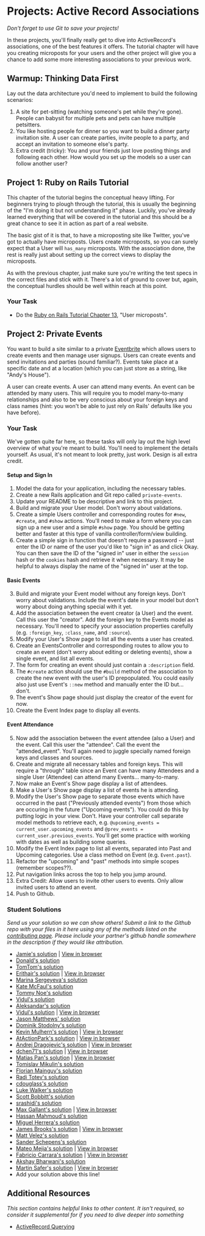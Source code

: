 # Projects: Active Record Associations
<!-- *Estimated Time: 6-10 hrs* -->

*Don't forget to use Git to save your projects!*

In these projects, you'll finally really get to dive into ActiveRecord's associations, one of the best features it offers.  The tutorial chapter will have you creating microposts for your users and the other project will give you a chance to add some more interesting associations to your previous work.

## Warmup: Thinking Data First

Lay out the data architecture you'd need to implement to build the following scenarios:

1. A site for pet-sitting (watching someone's pet while they're gone). People can babysit for multiple pets and pets can have multiple petsitters. 
4. You like hosting people for dinner so you want to build a dinner party invitation site.  A user can create parties, invite people to a party, and accept an invitation to someone else's party.  
5. Extra credit (tricky): You and your friends just love posting things and following each other.  How would you set up the models so a user can follow another user?

## Project 1: Ruby on Rails Tutorial

This chapter of the tutorial begins the conceptual heavy lifting.  For beginners trying to plough through the tutorial, this is usually the beginning of the "I'm doing it but not understanding it" phase. Luckily, you've already learned everything that will be covered in the tutorial and this should be a great chance to see it in action as part of a real website.

The basic gist of it is that, to have a microposting site like Twitter, you've got to actually have microposts.  Users create microposts, so you can surely expect that a User will `has_many` microposts.  With the association done, the rest is really just about setting up the correct views to display the microposts.  

As with the previous chapter, just make sure you're writing the test specs in the correct files and stick with it.  There's a lot of ground to cover but, again, the conceptual hurdles should be well within reach at this point.

### Your Task

* Do the [Ruby on Rails Tutorial Chapter 13](https://www.railstutorial.org/book/user_microposts), "User microposts".

## Project 2: Private Events

You want to build a site similar to a private [Eventbrite](http://www.eventbrite.com) which allows users to create events and then manage user signups.  Users can create events and send invitations and parties (sound familiar?).  Events take place at a specific date and at a location (which you can just store as a string, like "Andy's House").

A user can create events.  A user can attend many events. An event can be attended by many users. This will require you to model many-to-many relationships and also to be very conscious about your foreign keys and class names (hint: you won't be able to just rely on Rails' defaults like you have before).

### Your Task

We've gotten quite far here, so these tasks will only lay out the high level overview of what you're meant to build.  You'll need to implement the details yourself.  As usual, it's not meant to look pretty, just work.  Design is all extra credit.

#### Setup and Sign In

1. Model the data for your application, including the necessary tables.
1. Create a new Rails application and Git repo called `private-events`.
2. Update your README to be descriptive and link to this project.
2. Build and migrate your User model.  Don't worry about validations.
3. Create a simple Users controller and corresponding routes for `#new`, `#create`, and `#show` actions.  You'll need to make a form where you can sign up a new user and a simple `#show` page.  You should be getting better and faster at this type of vanilla controller/form/view building.
3. Create a simple sign in function that doesn't require a password -- just enter the ID or name of the user you'd like to "sign in" as and click Okay.  You can then save the ID of the "signed in" user in either the `session` hash or the `cookies` hash and retrieve it when necessary.  It may be helpful to always display the name of the "signed in" user at the top.

#### Basic Events

3. Build and migrate your Event model without any foreign keys.  Don't worry about validations.  Include the event's date in your model but don't worry about doing anything special with it yet.
4. Add the association between the event creator (a User) and the event.  Call this user the "creator".  Add the foreign key to the Events model as necessary.  You'll need to specify your association properties carefully (e.g. `:foreign_key`, `:class_name`, and `:source`).
5. Modify your User's Show page to list all the events a user has created.
5. Create an EventsController and corresponding routes to allow you to create an event (don't worry about editing or deleting events), show a single event, and list all events.
6. The form for creating an event should just contain a `:description` field.
7. The `#create` action should use the `#build` method of the association to create the new event with the user's ID prepopulated.  You could easily also just use Event's `::new` method and manually enter the ID but... don't.
6. The event's Show page should just display the creator of the event for now.
7. Create the Event Index page to display all events.

#### Event Attendance

5. Now add the association between the event attendee (also a User) and the event.  Call this user the "attendee".  Call the event the "attended_event". You'll again need to juggle specially named foreign keys and classes and sources.
6. Create and migrate all necessary tables and foreign keys.  This will require a "through" table since an Event can have many Attendees and a single User (Attendee) can attend many Events... many-to-many.
4. Now make an Event's Show page display a list of attendees.
5. Make a User's Show page display a list of events he is attending.
6. Modify the User's Show page to separate those events which have occurred in the past ("Previously attended events") from those which are occuring in the future ("Upcoming events").  You could do this by putting logic in your view.  Don't.  Have your controller call separate model methods to retrieve each, e.g. `@upcoming_events = current_user.upcoming_events` and `@prev_events = current_user.previous_events`.  You'll get some practice with working with dates as well as building some queries.
7. Modify the Event Index page to list all events, separated into Past and Upcoming categories.  Use a class method on Event (e.g. `Event.past`).
8. Refactor the "upcoming" and "past" methods into simple scopes (remember scopes??).
8. Put navigation links across the top to help you jump around.
9. Extra Credit: Allow users to invite other users to events.  Only allow invited users to attend an event.
10. Push to Github.

### Student Solutions

*Send us your solution so we can show others! Submit a link to the Github repo with your files in it here using any of the methods listed on the [contributing page](http://github.com/TheOdinProject/curriculum/blob/master/contributing.md).  Please include your partner's github handle somewhere in the description if they would like attribution.*

* [Jamie's solution](https://github.com/Jberczel/private_events) | [View in browser](http://privent.herokuapp.com/)
* [Donald's solution](https://github.com/donaldali/odin-rails/tree/master/private-events)
* [TomTom's solution](https://github.com/tim5046/projectOdin/tree/master/Rails/private-events/private-events)
* [Erithair's solution](https://github.com/N19270/private-events) | [View in browser](http://private-events.herokuapp.com/)
* [Marina Sergeyeva's solution](https://github.com/imousterian/OdinProject/tree/master/Project3_EventBrite/private-events)
* [Kate McFaul's solution](https://github.com/craftykate/odin-project/tree/master/Chapter_04-Advanced_Rails/private_events)
* [Tommy Noe's solution](https://github.com/thomasjnoe/private-events)
* [Vidul's solution](https://github.com/viparthasarathy/private-events)
* [Aleksandar's solution](https://github.com/Rodic/private-events)
* [Vidul's solution](https://github.com/viparthasarathy/private-events) | [View in browser](https://fierce-headland-7201.herokuapp.com/)
* [Jason Matthews' solution](https://github.com/fo0man/private-events)
* [Dominik Stodolny's solution](https://github.com/dstodolny/private-events)
* [Kevin Mulhern's solution](https://github.com/KevinMulhern/private_events) | [View in browser](https://privateevents.herokuapp.com/)
* [AtActionPark's solution](https://github.com/AtActionPark/odin_private_event) | [View in browser](https://afternoon-citadel-2578.herokuapp.com/)
* [Andrej Dragojevic's solution](https://github.com/antrix1/PrivateEvents) | [View in browser](https://calm-refuge-3455.herokuapp.com/)
* [dchen71's solution](https://github.com/dchen71/private-events) | [View in browser](http://ronchon-moliere-6251.herokuapp.com/)
* [Matias Pan's solution](https://github.com/kriox26/private-events) | [View in browser](https://polar-refuge-9964.herokuapp.com/)
* [Tomislav Mikulin's solution](https://github.com/MrKindle85/private-events)
* [Florian Mainguy's solution](https://github.com/florianmainguy/theodinproject/tree/master/rails/private-events)
* [Radi Totev's solution](https://github.com/raditotev/private-events)
* [cdouglass's solution](https://github.com/cdouglass/odin-project-exercises/tree/master/rails/private-events)
* [Luke Walker's solution](https://github.com/ubershibs/rails_course/tree/master/private-events)
* [Scott Bobbitt's solution](https://github.com/sco-bo/private-events)
* [srashidi's solution](https://github.com/srashidi/Active_Record_Associations/tree/master/private-events)
* [Max Gallant's solution](https://github.com/mcgalcode/private-events) | [View in browser](https://secret-gorge-95812.herokuapp.com/)
* [Hassan Mahmoud's solution](https://github.com/HassanTC/private-events)
* [Miguel Herrera's solution](https://github.com/migueloherrera/private-events)
* [James Brooks's solution](https://github.com/jhbrooks/private-events) | [View in browser](https://polar-caverns-15299.herokuapp.com/)
* [Matt Velez's solution](https://github.com/Timecrash/rails-projects/tree/master/private-events)
* [Sander Schepens's solution](https://github.com/schepens83/theodinproject.com/tree/master/rails/project9--private-events/private-events)
* [Mateo Mejia's solution](https://github.com/mateomgj/private-events) | [View in browser](https://fierce-brushlands-63385.herokuapp.com/)
* [Fabricio Carrara's solution](https://github.com/fcarrara/private-events) | [View in browser](https://private-events-rails.herokuapp.com)
* [Akshay Bharwani's solution](https://github.com/akshaybharwani/private-events)
* [Martin Safer's solution](https://github.com/mtsafer/private-events) | [View in browser](https://aqueous-woodland-15720.herokuapp.com/)
* Add your solution above this line!


## Additional Resources

*This section contains helpful links to other content. It isn't required, so consider it supplemental for if you need to dive deeper into something*


* [ActiveRecord Querying](http://guides.rubyonrails.org/active_record_querying.html)

